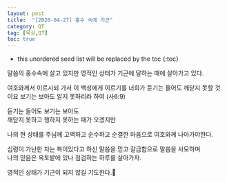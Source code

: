 ```yaml
---
layout: post
title:  "[2020-04-27] 홍수 속에 기근"
category: QT
tag: [묵상,QT]
toc: true
---
```

* this unordered seed list will be replaced by the toc
{:toc}

말씀의 홍수속에 살고 있지만 영적인 상태가 기근에 달하는 때에 살아가고 있다.<br/>

여호와께서 이르시되 가서 이 백성에게 이르기를 너희가 듣기는 들어도 깨닫지 못할 것이요 보기는 보아도 알지 못하리라 하여 (사6:9)

듣기는 들어도 보기는 보아도<br/>
깨닫지 못하고 행하지 못하는 때가 오겠지만

나의 현 상태를 주님께 고백하고 순수하고 순결한 마음으로 여호와께 나아가야한다.<br/>

심령이 가난한 자는 복이있다고 하신 말씀을 믿고 갈급함으로 말씀을 사모하며 <br/>나의 믿음은 옥토밭에 있나 점검하는 하루를 살아가자.<br/>

영적인 상태가 기근이 되지 않길 기도한다.🙏